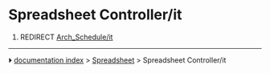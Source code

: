 # Spreadsheet Controller/it
1.  REDIRECT [Arch_Schedule/it](Arch_Schedule/it.md)



---
⏵ [documentation index](../README.md) > [Spreadsheet](Spreadsheet_Workbench.md) > Spreadsheet Controller/it
